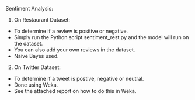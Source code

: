 Sentiment Analysis:

1) On Restaurant Dataset:
  
  - To determine if a review is positive or negative.
  - Simply run the Python script sentiment_rest.py and the model will run on the dataset. 
  - You can also add your own reviews in the dataset.
  - Naive Bayes used.

2) On Twitter Dataset:
  
  - To determine if a tweet is postive, negative or neutral.
  - Done using Weka. 
  - See the attached report on how to do this in Weka.
  
